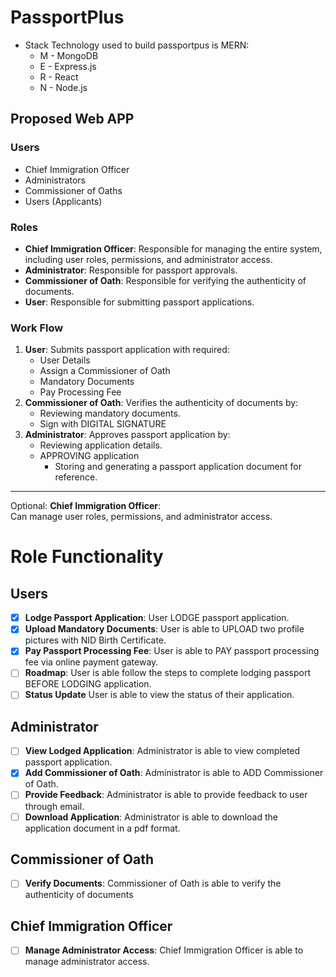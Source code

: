 # PassportPlus
- Stack Technology used to build passportpus is MERN:
  - M - MongoDB
  - E - Express.js
  - R - React
  - N - Node.js

## Proposed Web APP
### Users
- Chief Immigration Officer
- Administrators
- Commissioner of Oaths
- Users (Applicants)

### Roles
- **Chief Immigration Officer**: Responsible for managing the entire system, including user roles, permissions, and administrator access.
- **Administrator**:  Responsible for passport approvals.
- **Commissioner of Oath**: Responsible for  verifying the authenticity of documents.
- **User**:  Responsible for submitting passport applications.

### Work Flow
1. **User**: Submits passport application with required:
   * User Details
   * Assign a Commissioner of Oath
   * Mandatory Documents
   * Pay Processing Fee
2.  **Commissioner of Oath**: Verifies the authenticity of documents by:
    *  Reviewing mandatory documents.
    *  Sign with DIGITAL SIGNATURE
  3.   **Administrator**: Approves passport application by:
        * Reviewing application details.
        * APPROVING application
          * Storing and generating a passport application document for reference.

*** 
Optional:   **Chief Immigration Officer**:  
Can manage user roles, permissions, and administrator access.

# Role Functionality
## Users
  - [x] **Lodge Passport Application**:  User LODGE passport application.
  - [x] **Upload Mandatory Documents**: User is able to UPLOAD two profile pictures with NID Birth Certificate.
  - [x] **Pay Passport Processing Fee**: User is able to PAY  passport processing fee via online payment gateway.
  - [ ] **Roadmap**: User is able follow the steps to complete lodging  passport BEFORE LODGING application.
  - [ ] **Status Update** User is able to view the status of their application.
  
  ## Administrator 
  - [ ] **View Lodged Application**: Administrator is able to view completed  passport application.
  - [x] **Add Commissioner of Oath**: Administrator is able to ADD Commissioner of Oath.
  - [ ] **Provide Feedback**:  Administrator is able to provide feedback to user through  email.
  - [ ] **Download Application**:  Administrator is able to download the application document in a pdf format.
  
 ## Commissioner of Oath
 - [ ] **Verify Documents**: Commissioner of Oath is able to verify the authenticity of documents
  
##  Chief Immigration Officer
- [ ] **Manage Administrator Access**:  Chief Immigration Officer is able to manage administrator access.
















